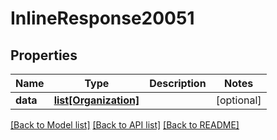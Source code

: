 # InlineResponse20051

## Properties
Name | Type | Description | Notes
------------ | ------------- | ------------- | -------------
**data** | [**list[Organization]**](Organization.md) |  | [optional] 

[[Back to Model list]](../README.md#documentation-for-models) [[Back to API list]](../README.md#documentation-for-api-endpoints) [[Back to README]](../README.md)

